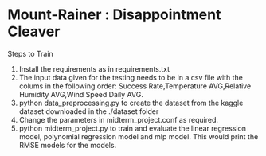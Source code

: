 # Mount-Rainer : Disappointment Cleaver

Steps to Train

1. Install the requirements as in requirements.txt
2. The input data given for the testing needs to be in a csv file with the colums in the following order: Success Rate,Temperature AVG,Relative Humidity AVG,Wind Speed Daily AVG. 
3. python data_preprocessing.py to create the dataset from the kaggle dataset downloaded in the ./dataset folder
4. Change the parameters in midterm_project.conf as required.
5. python midterm_project.py to train and evaluate the linear regression model, polynomial regression model and mlp model. This would print the RMSE models for the models. 
